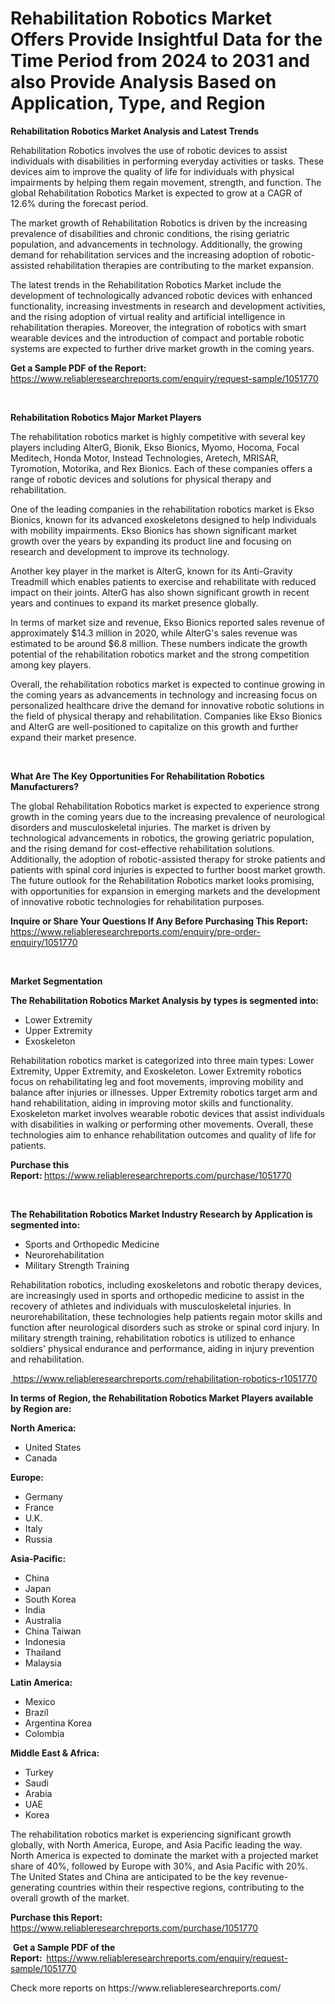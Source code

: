 <p><h1>Rehabilitation Robotics Market Offers Provide Insightful Data for the Time Period from 2024 to 2031 and also Provide Analysis Based on Application, Type, and Region</h1></p><p><strong>Rehabilitation Robotics Market Analysis and Latest Trends</strong></p>
<p><p>Rehabilitation Robotics involves the use of robotic devices to assist individuals with disabilities in performing everyday activities or tasks. These devices aim to improve the quality of life for individuals with physical impairments by helping them regain movement, strength, and function. The global Rehabilitation Robotics Market is expected to grow at a CAGR of 12.6% during the forecast period.</p><p>The market growth of Rehabilitation Robotics is driven by the increasing prevalence of disabilities and chronic conditions, the rising geriatric population, and advancements in technology. Additionally, the growing demand for rehabilitation services and the increasing adoption of robotic-assisted rehabilitation therapies are contributing to the market expansion.</p><p>The latest trends in the Rehabilitation Robotics Market include the development of technologically advanced robotic devices with enhanced functionality, increasing investments in research and development activities, and the rising adoption of virtual reality and artificial intelligence in rehabilitation therapies. Moreover, the integration of robotics with smart wearable devices and the introduction of compact and portable robotic systems are expected to further drive market growth in the coming years.</p></p>
<p><strong>Get a Sample PDF of the Report:&nbsp;</strong> <a href="https://www.reliableresearchreports.com/enquiry/request-sample/1051770">https://www.reliableresearchreports.com/enquiry/request-sample/1051770</a></p>
<p>&nbsp;</p>
<p><strong>Rehabilitation Robotics Major Market Players</strong></p>
<p><p>The rehabilitation robotics market is highly competitive with several key players including AlterG, Bionik, Ekso Bionics, Myomo, Hocoma, Focal Meditech, Honda Motor, Instead Technologies, Aretech, MRISAR, Tyromotion, Motorika, and Rex Bionics. Each of these companies offers a range of robotic devices and solutions for physical therapy and rehabilitation.</p><p>One of the leading companies in the rehabilitation robotics market is Ekso Bionics, known for its advanced exoskeletons designed to help individuals with mobility impairments. Ekso Bionics has shown significant market growth over the years by expanding its product line and focusing on research and development to improve its technology.</p><p>Another key player in the market is AlterG, known for its Anti-Gravity Treadmill which enables patients to exercise and rehabilitate with reduced impact on their joints. AlterG has also shown significant growth in recent years and continues to expand its market presence globally.</p><p>In terms of market size and revenue, Ekso Bionics reported sales revenue of approximately $14.3 million in 2020, while AlterG's sales revenue was estimated to be around $6.8 million. These numbers indicate the growth potential of the rehabilitation robotics market and the strong competition among key players.</p><p>Overall, the rehabilitation robotics market is expected to continue growing in the coming years as advancements in technology and increasing focus on personalized healthcare drive the demand for innovative robotic solutions in the field of physical therapy and rehabilitation. Companies like Ekso Bionics and AlterG are well-positioned to capitalize on this growth and further expand their market presence.</p></p>
<p>&nbsp;</p>
<p><strong>What Are The Key Opportunities For Rehabilitation Robotics Manufacturers?</strong></p>
<p><p>The global Rehabilitation Robotics market is expected to experience strong growth in the coming years due to the increasing prevalence of neurological disorders and musculoskeletal injuries. The market is driven by technological advancements in robotics, the growing geriatric population, and the rising demand for cost-effective rehabilitation solutions. Additionally, the adoption of robotic-assisted therapy for stroke patients and patients with spinal cord injuries is expected to further boost market growth. The future outlook for the Rehabilitation Robotics market looks promising, with opportunities for expansion in emerging markets and the development of innovative robotic technologies for rehabilitation purposes.</p></p>
<p><strong>Inquire or Share Your Questions If Any Before Purchasing This Report:</strong> <a href="https://www.reliableresearchreports.com/enquiry/pre-order-enquiry/1051770">https://www.reliableresearchreports.com/enquiry/pre-order-enquiry/1051770</a></p>
<p>&nbsp;</p>
<p><strong>Market Segmentation</strong></p>
<p><strong>The Rehabilitation Robotics Market Analysis by types is segmented into:</strong></p>
<p><ul><li>Lower Extremity</li><li>Upper Extremity</li><li>Exoskeleton</li></ul></p>
<p><p>Rehabilitation robotics market is categorized into three main types: Lower Extremity, Upper Extremity, and Exoskeleton. Lower Extremity robotics focus on rehabilitating leg and foot movements, improving mobility and balance after injuries or illnesses. Upper Extremity robotics target arm and hand rehabilitation, aiding in improving motor skills and functionality. Exoskeleton market involves wearable robotic devices that assist individuals with disabilities in walking or performing other movements. Overall, these technologies aim to enhance rehabilitation outcomes and quality of life for patients.</p></p>
<p><strong>Purchase this Report:&nbsp;</strong><a href="https://www.reliableresearchreports.com/purchase/1051770">https://www.reliableresearchreports.com/purchase/1051770</a></p>
<p>&nbsp;</p>
<p><strong>The Rehabilitation Robotics Market Industry Research by Application is segmented into:</strong></p>
<p><ul><li>Sports and Orthopedic Medicine</li><li>Neurorehabilitation</li><li>Military Strength Training</li></ul></p>
<p><p>Rehabilitation robotics, including exoskeletons and robotic therapy devices, are increasingly used in sports and orthopedic medicine to assist in the recovery of athletes and individuals with musculoskeletal injuries. In neurorehabilitation, these technologies help patients regain motor skills and function after neurological disorders such as stroke or spinal cord injury. In military strength training, rehabilitation robotics is utilized to enhance soldiers' physical endurance and performance, aiding in injury prevention and rehabilitation.</p></p>
<p><a href="https://www.reliableresearchreports.com/rehabilitation-robotics-r1051770">&nbsp;https://www.reliableresearchreports.com/rehabilitation-robotics-r1051770</a></p>
<p><strong>In terms of Region, the Rehabilitation Robotics Market Players available by Region are:</strong></p>
<p>
    <p> <strong> North America: </strong>
        <ul>
            <li>United States</li>
            <li>Canada</li>
        </ul>
        </p> 
    <p> <strong> Europe: </strong>
        <ul>
            <li>Germany</li>
            <li>France</li>
            <li>U.K.</li>
            <li>Italy</li>
            <li>Russia</li>
        </ul>
        </p> 
    <p> <strong> Asia-Pacific: </strong>
        <ul>
            <li>China</li>
            <li>Japan</li>
            <li>South Korea</li>
            <li>India</li>
            <li>Australia</li>
            <li>China Taiwan</li>
            <li>Indonesia</li>
            <li>Thailand</li>
            <li>Malaysia</li>
        </ul>
        </p> 
    <p> <strong> Latin America: </strong>
        <ul>
            <li>Mexico</li>
            <li>Brazil</li>
            <li>Argentina Korea</li>
            <li>Colombia</li>
        </ul>
        </p> 
    <p> <strong> Middle East & Africa: </strong>
        <ul>
            <li>Turkey</li>
            <li>Saudi</li>
            <li>Arabia</li>
            <li>UAE</li>
            <li>Korea</li>
        </ul>
    </p>
    </p>
<p><p>The rehabilitation robotics market is experiencing significant growth globally, with North America, Europe, and Asia Pacific leading the way. North America is expected to dominate the market with a projected market share of 40%, followed by Europe with 30%, and Asia Pacific with 20%. The United States and China are anticipated to be the key revenue-generating countries within their respective regions, contributing to the overall growth of the market.</p></p>
<p><strong>Purchase this Report: </strong><a href="https://www.reliableresearchreports.com/purchase/1051770">https://www.reliableresearchreports.com/purchase/1051770</a></p>
<p>&nbsp;<strong>Get a Sample PDF of the Report:&nbsp;&nbsp;</strong><a href="https://www.reliableresearchreports.com/enquiry/request-sample/1051770">https://www.reliableresearchreports.com/enquiry/request-sample/1051770</a></p>
<p><strong></strong></p>
<p>Check more reports on https://www.reliableresearchreports.com/</p>